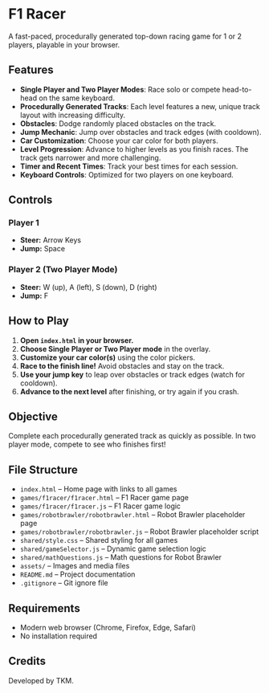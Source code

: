 # F1 Racer

A fast-paced, procedurally generated top-down racing game for 1 or 2 players, playable in your browser.

## Features

- **Single Player and Two Player Modes**: Race solo or compete head-to-head on the same keyboard.
- **Procedurally Generated Tracks**: Each level features a new, unique track layout with increasing difficulty.
- **Obstacles**: Dodge randomly placed obstacles on the track.
- **Jump Mechanic**: Jump over obstacles and track edges (with cooldown).
- **Car Customization**: Choose your car color for both players.
- **Level Progression**: Advance to higher levels as you finish races. The track gets narrower and more challenging.
- **Timer and Recent Times**: Track your best times for each session.
- **Keyboard Controls**: Optimized for two players on one keyboard.

## Controls

### Player 1
- **Steer:** Arrow Keys
- **Jump:** Space

### Player 2 (Two Player Mode)
- **Steer:** W (up), A (left), S (down), D (right)
- **Jump:** F

## How to Play

1. **Open `index.html` in your browser.**
2. **Choose Single Player or Two Player mode** in the overlay.
3. **Customize your car color(s)** using the color pickers.
4. **Race to the finish line!** Avoid obstacles and stay on the track.
5. **Use your jump key** to leap over obstacles or track edges (watch for cooldown).
6. **Advance to the next level** after finishing, or try again if you crash.

## Objective

Complete each procedurally generated track as quickly as possible. In two player mode, compete to see who finishes first!

## File Structure

- `index.html` – Home page with links to all games
- `games/f1racer/f1racer.html` – F1 Racer game page
- `games/f1racer/f1racer.js` – F1 Racer game logic
- `games/robotbrawler/robotbrawler.html` – Robot Brawler placeholder page
- `games/robotbrawler/robotbrawler.js` – Robot Brawler placeholder script
- `shared/style.css` – Shared styling for all games
- `shared/gameSelector.js` – Dynamic game selection logic
- `shared/mathQuestions.js` – Math questions for Robot Brawler
- `assets/` – Images and media files
- `README.md` – Project documentation
- `.gitignore` – Git ignore file

## Requirements

- Modern web browser (Chrome, Firefox, Edge, Safari)
- No installation required

## Credits

Developed by TKM.
